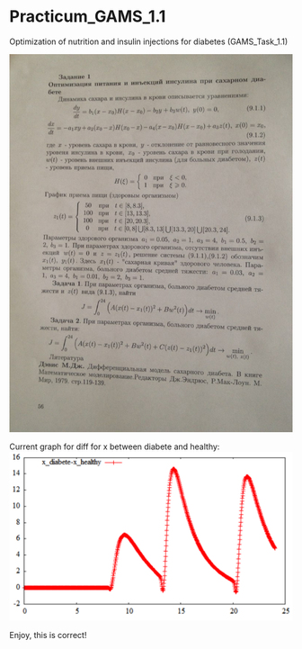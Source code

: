 Practicum_GAMS_1.1
==================

Optimization of nutrition and insulin injections for diabetes (GAMS_Task_1.1)

![Photo with russian version of task](task_photo_rus.jpg?raw=true)

Current graph for diff for x between diabete and healthy:
![graph x_diabete-x_healthy](x_diabete-x_healthy.png?raw=true)

Enjoy, this is correct!
